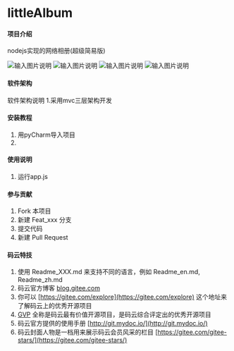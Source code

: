 # littleAlbum
#### 项目介绍
nodejs实现的网络相册(超级简易版)

![输入图片说明](https://gitee.com/uploads/images/2018/0624/210906_55f7a002_1421775.png "2018-06-24_210853.png")
![输入图片说明](https://gitee.com/uploads/images/2018/0624/211417_396bbbf8_1421775.png "2018-06-24_211028.png")
![输入图片说明](https://gitee.com/uploads/images/2018/0624/211432_cc929361_1421775.png "2018-06-24_211037.png")
![输入图片说明](https://gitee.com/uploads/images/2018/0624/211441_ebc633a6_1421775.png "2018-06-24_211033.png")


#### 软件架构
软件架构说明
	1.采用mvc三层架构开发


#### 安装教程

1. 用pyCharm导入项目
2.


#### 使用说明
1. 运行app.js

#### 参与贡献

1. Fork 本项目
2. 新建 Feat_xxx 分支
3. 提交代码
4. 新建 Pull Request


#### 码云特技

1. 使用 Readme\_XXX.md 来支持不同的语言，例如 Readme\_en.md, Readme\_zh.md
2. 码云官方博客 [blog.gitee.com](https://blog.gitee.com)
3. 你可以 [https://gitee.com/explore](https://gitee.com/explore) 这个地址来了解码云上的优秀开源项目
4. [GVP](https://gitee.com/gvp) 全称是码云最有价值开源项目，是码云综合评定出的优秀开源项目
5. 码云官方提供的使用手册 [http://git.mydoc.io/](http://git.mydoc.io/)
6. 码云封面人物是一档用来展示码云会员风采的栏目 [https://gitee.com/gitee-stars/](https://gitee.com/gitee-stars/)